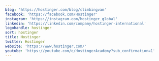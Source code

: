 ```yaml
---
blog: 'https://hostinger.com/blog/climbingvan'
facebook: 'https://facebook.com/Hostinger'
instagram: 'https://instagram.com/hostinger_global'
linkedin: 'https://linkedin.com/company/hostinger-international'
logohandle: hostinger
sort: hostinger
title: Hostinger
twitter: Hostinger
website: 'https://www.hostinger.com/'
youtube: 'https://youtube.com/c/HostingerAcademy?sub_confirmation=1'
---
```

